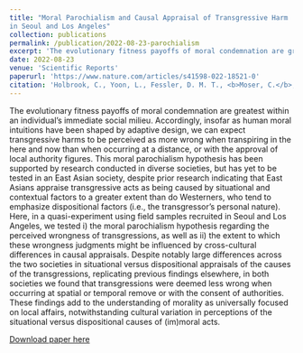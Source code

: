 ```yaml
---
title: "Moral Parochialism and Causal Appraisal of Transgressive Harm
in Seoul and Los Angeles"
collection: publications
permalink: /publication/2022-08-23-parochialism
excerpt: 'The evolutionary fitness payoffs of moral condemnation are greatest within an individual’s immediate social milieu. Accordingly, insofar as human moral intuitions have been shaped by adaptive design, we can expect transgressive harms to be perceived as more wrong when transpiring in the here and now than when occurring at a distance, or with the approval of local authority figures. This moral parochialism hypothesis has been supported by research conducted in diverse societies, but has yet to be tested in an East Asian society, despite prior research indicating that East Asians appraise transgressive acts as being caused by situational and contextual factors to a greater extent than do Westerners, who tend to emphasize dispositional factors (i.e., the transgressor’s personal nature). Here, in a quasi-experiment using field samples recruited in Seoul and Los Angeles, we tested i) the moral parochialism hypothesis regarding the perceived wrongness of transgressions, as well as ii) the extent to which these wrongness judgments might be influenced by cross-cultural differences in causal appraisals. Despite notably large differences across the two societies in situational versus dispositional appraisals of the causes of the transgressions, replicating previous findings elsewhere, in both societies we found that transgressions were deemed less wrong when occurring at spatial or temporal remove or with the consent of authorities. These findings add to the understanding of morality as universally focused on local affairs, notwithstanding cultural variation in perceptions of the situational versus dispositional causes of (im)moral acts.'
date: 2022-08-23
venue: 'Scientific Reports'
paperurl: 'https://www.nature.com/articles/s41598-022-18521-0'
citation: 'Holbrook, C., Yoon, L., Fessler, D. M. T., <b>Moser, C.</b>, Delgado, J. D., Kim, H. (In press). Moral Parochialism and Causal Appraisal of Transgressive Harm in Seoul and Los Angeles. <i>Scientific Reports, 12</i>, 14227.'
---
```

The evolutionary fitness payoffs of moral condemnation are greatest within an individual’s immediate social milieu. Accordingly, insofar as human moral intuitions have been shaped by adaptive design, we can expect transgressive harms to be perceived as more wrong when transpiring in the here and now than when occurring at a distance, or with the approval of local authority figures. This moral parochialism hypothesis has been supported by research conducted in diverse societies, but has yet to be tested in an East Asian society, despite prior research indicating that East Asians appraise transgressive acts as being caused by situational and contextual factors to a greater extent than do Westerners, who tend to emphasize dispositional factors (i.e., the transgressor’s personal nature). Here, in a quasi-experiment using field samples recruited in Seoul and Los Angeles, we tested i) the moral parochialism hypothesis regarding the perceived wrongness of transgressions, as well as ii) the extent to which these wrongness judgments might be influenced by cross-cultural differences in causal appraisals. Despite notably large differences across the two societies in situational versus dispositional appraisals of the causes of the transgressions, replicating previous findings elsewhere, in both societies we found that transgressions were deemed less wrong when occurring at spatial or temporal remove or with the consent of authorities. These findings add to the understanding of morality as universally focused on local affairs, notwithstanding cultural variation in perceptions of the situational versus dispositional causes of (im)moral acts.

[Download paper here](http://culturologies.co/files/parochialism.pdf)